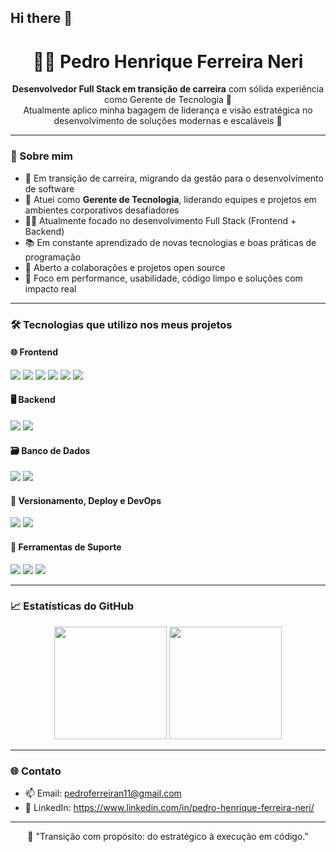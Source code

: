 ## Hi there 👋

<h1 align="center">👨‍💻 Pedro Henrique Ferreira Neri</h1>

<p align="center">
  <b>Desenvolvedor Full Stack em transição de carreira</b> com sólida experiência como Gerente de Tecnologia 💼<br>
  Atualmente aplico minha bagagem de liderança e visão estratégica no desenvolvimento de soluções modernas e escaláveis 🚀
</p>

---

### 🧠 Sobre mim

- 🔄 Em transição de carreira, migrando da gestão para o desenvolvimento de software
- 💼 Atuei como **Gerente de Tecnologia**, liderando equipes e projetos em ambientes corporativos desafiadores
- 👨‍💻 Atualmente focado no desenvolvimento Full Stack (Frontend + Backend)
- 📚 Em constante aprendizado de novas tecnologias e boas práticas de programação
- 🤝 Aberto a colaborações e projetos open source
- 🎯 Foco em performance, usabilidade, código limpo e soluções com impacto real

---

### 🛠️ Tecnologias que utilizo nos meus projetos

#### 🌐 Frontend
<img src="https://img.shields.io/badge/HTML5-E34F26?style=for-the-badge&logo=html5&logoColor=white" />
<img src="https://img.shields.io/badge/CSS3-1572B6?style=for-the-badge&logo=css3&logoColor=white" />
<img src="https://img.shields.io/badge/JavaScript-F7DF1E?style=for-the-badge&logo=javascript&logoColor=black" />
<img src="https://img.shields.io/badge/TypeScript-3178C6?style=for-the-badge&logo=typescript&logoColor=white" />
<img src="https://img.shields.io/badge/React-61DAFB?style=for-the-badge&logo=react&logoColor=black" />
<img src="https://img.shields.io/badge/Next.js-000000?style=for-the-badge&logo=next.js&logoColor=white" />

#### 🖥️ Backend
<img src="https://img.shields.io/badge/Node.js-339933?style=for-the-badge&logo=nodedotjs&logoColor=white" />
<img src="https://img.shields.io/badge/Express.js-000000?style=for-the-badge&logo=express&logoColor=white" />

#### 🗃️ Banco de Dados
<img src="https://img.shields.io/badge/PostgreSQL-4169E1?style=for-the-badge&logo=postgresql&logoColor=white" />
<img src="https://img.shields.io/badge/MongoDB-47A248?style=for-the-badge&logo=mongodb&logoColor=white" />

#### 🚀 Versionamento, Deploy e DevOps
<img src="https://img.shields.io/badge/Git-F05032?style=for-the-badge&logo=git&logoColor=white" />
<img src="https://img.shields.io/badge/GitHub-181717?style=for-the-badge&logo=github&logoColor=white" />


#### 🧰 Ferramentas de Suporte
<img src="https://img.shields.io/badge/VS_Code-007ACC?style=for-the-badge&logo=visual-studio-code&logoColor=white" />
<img src="https://img.shields.io/badge/Figma-F24E1E?style=for-the-badge&logo=figma&logoColor=white" />
<img src="https://img.shields.io/badge/Insomnia-4000BF?style=for-the-badge&logo=insomnia&logoColor=white" />

---

### 📈 Estatísticas do GitHub

<p align="center">
  <img height="180em" src="https://github-readme-stats.vercel.app/api?username=Pedroferreira23-code&show_icons=true&theme=react&include_all_commits=true&count_private=true"/>
  <img height="180em" src="https://github-readme-stats.vercel.app/api/top-langs/?username=Pedroferreira23-code&layout=compact&langs_count=7&theme=react"/>
</p>

---

### 🌐 Contato

- 📫 Email: pedroferreiran11@gmail.com
- 💼 LinkedIn: https://www.linkedin.com/in/pedro-henrique-ferreira-neri/

---

<p align="center">🎯 "Transição com propósito: do estratégico à execução em código."</p>
